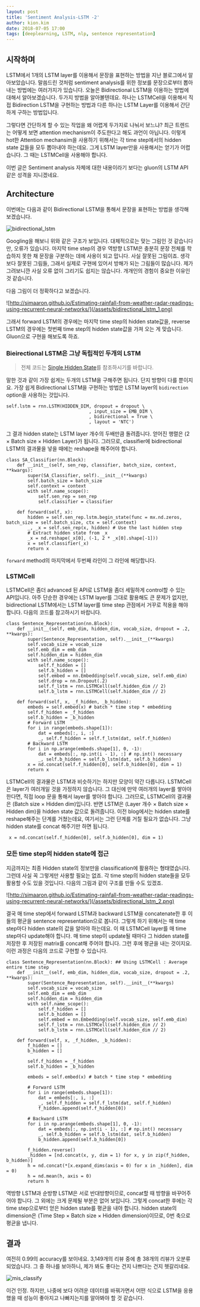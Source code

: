 ```yaml
---
layout: post
title: 'Sentiment Analysis-LSTM -2'
author: kion.kim
date: 2018-07-05 17:00
tags: [deeplearning, LSTM, nlp, sentence representation]
---
```


## 시작하며

LSTM에서 1개의 LSTM layer를 이용해서 문장을 표현하는 방법을 지난 블로그에서 알아보았습니다. 말씀드린 것처럼 sentiment analysis를 위한 정보를 문장으로부터 뽑아내는 방법에는 여러가지가 있습니다. 오늘은 Bidirectional LSTM을 이용하는 방법에 대해서 알아보겠습니다. 두가지 방법을 알아볼텐데요. 하나는 LSTMCell을 이용해서 직접 Bidirection LSTM을 구현하는 방법과 다른 하나는 LSTM Layer를 이용해서 간단하게 구하는 방법입니다.

그렇다면 간단하게 할 수 있는 작업을 왜 어렵게 두가지로 나눠서 보느냐? 최근 트렌드는 어떻게 보면 attention mechanism이 주도한다고 해도 과언이 아닙니다. 이렇게 hot한 Attention mechansim을 사용하기 위해서는 각 time step에서의 hidden state 값들을 모두 뽑아내야 하는데요. 그게 LSTM layer만을 사용해서는 얻기가 어렵습니다. 그 때는 LSTMCell을 사용해야 합니다.

이번 글은 Sentiment analysis 자체에 대한 내용이라기 보다는 gluon의 LSTM API 같은 성격을 지니겠네요.


## Architecture

이번에는 다음과 같이 Bidirectional LSTM을 통해서 문장을 표현하는 방법을 생각해 보겠습니다.

![bidirectional_lstm](/assets/bidirectional_lstm.jpeg)

Googling을 해보니 위와 같은 구조가 보입니다. 대체적으로는 맞는 그림인 것 같습니다만, 오류가 있습니다. 마지막 time step의 경우 역방향 LSTM은 충분히 문장 전체를 학습하지 못한 채 문장을 구분하는 데에 사용이 되고 맙니다. 사실 잘못된 그림이죠. 생각보다 잘못된 그림들, 그래서 실제로 구현에 있어서 방해가 되는 그림들이 많습니다. 제가 그려보니깐 사실 오류 없이 그리기도 쉽지는 않습니다. 개개인의 경험이 중요한 이유인 것 같습니다.

다음 그림이 더 정확하다고 보겠습니다.

![http://simaaron.github.io/Estimating-rainfall-from-weather-radar-readings-using-recurrent-neural-networks/](/assets/bidirectional_lstm_1.png)

그래서 forward LSTM의 경우에는 마지막 time step의 hidden state값을, reverse LSTM의 경우에는 첫번째 time step의 hidden state값을 가져 오는 게 맞습니다. Gluon으로 구현을 해보도록 하죠.


### Bieirectional LSTM은 그냥 독립적인 두개의 LSTM

> 전체 코드는 [Single Hidden State](http://210.121.159.217:9090/kionkim/stat-analysis/blob/master/nlp_models/notebooks/text_classification_single_layer_LSTM_representation_lfw.ipynb)를 참조하시기를 바랍니다.


말한 것과 같이 가장 쉽게는 두개의 LSTM을 구해주면 됩니다. 단지 방향이 다를 뿐이지요. 가장 쉽게 Bidirectional LSTM을 구현하는 방법은 LSTM layer의 `bidirection` option을 사용하는 것입니다.

```
self.lstm = rnn.LSTM(HIDDEN_DIM, dropout = dropout \
                               , input_size = EMB_DIM \
                               , bidirectional = True \
                               , layout = 'NTC')
```

그 결과 hidden state는 LSTM layer 개수의 두배만큼 돌려줍니다. 얻어진 행렬은 (2 $\times$ Batch size $\times$ Hidden Layer)가 됩니다. 그러므로, classifier에 bidirectional LSTM의 결과물을 넣을 때에는 reshape을 해주어야 합니다.

```
class SA_Classifier(nn.Block):
    def __init__(self, sen_rep, classifier, batch_size, context, **kwargs):
        super(SA_Classifier, self).__init__(**kwargs)
        self.batch_size = batch_size
        self.context = context
        with self.name_scope():
            self.sen_rep = sen_rep
            self.classifier = classifier
            
    def forward(self, x):
        hidden = self.sen_rep.lstm.begin_state(func = mx.nd.zeros, batch_size = self.batch_size, ctx = self.context)
        _, _x = self.sen_rep(x, hidden) # Use the last hidden step
        # Extract hidden state from _x
        _x = nd.reshape(_x[0], (-1, 2 * _x[0].shape[-1]))
        x = self.classifier(_x)
        return x  
```

`forward` method의 마지막에서 두번째 라인이 그 라인에 해당합니다.

### LSTMCell

LSTMCell은 좀더 advanced 된 API로 LSTM을 좀더 세밀하게 control할 수 있는 API입니다. 아주 단순한 경우에는 LSTM layer를 그대로 활용해도 큰 문제가 없지만, bidirectional LSTM에서는 LSTM layer를 time step 관점에서 거꾸로 적용을 해야 합니다. 다음의 코드를 참고하시기 바랍니다.

```
class Sentence_Representation(nn.Block):
    def __init__(self, emb_dim, hidden_dim, vocab_size, dropout = .2, **kwargs):
        super(Sentence_Representation, self).__init__(**kwargs)
        self.vocab_size = vocab_size
        self.emb_dim = emb_dim
        self.hidden_dim = hidden_dim
        with self.name_scope():
            self.f_hidden = []
            self.b_hidden = []
            self.embed = nn.Embedding(self.vocab_size, self.emb_dim)
            self.drop = nn.Dropout(.2)
            self.f_lstm = rnn.LSTMCell(self.hidden_dim // 2)
            self.b_lstm = rnn.LSTMCell(self.hidden_dim // 2)
            
    def forward(self, x, _f_hidden, _b_hidden):
        embeds = self.embed(x) # batch * time step * embedding
        self.f_hidden = _f_hidden
        self.b_hidden = _b_hidden
        # Forward LSTM
        for i in range(embeds.shape[1]):
            dat = embeds[:, i, :]
            _, self.f_hidden = self.f_lstm(dat, self.f_hidden)
        # Backward LSTM
        for i in np.arange(embeds.shape[1], 0, -1):
            dat = embeds[:, np.int(i - 1), :] # np.int() necessary
            _, self.b_hidden = self.b_lstm(dat, self.b_hidden)
        x = nd.concat(self.f_hidden[0], self.b_hidden[0], dim = 1)
        return x
```

LSTMCell의 결과물은 LSTM과 비슷하기는 하지만 모양이 약간 다릅니다. LSTMCell은 layer가 여러개일 것을 가정하지 않습니다. 그 대신에 만약 여러개의 layer를 쌓아야 한다면, 직접 loop 문을 통해서 layer를 쌓아야 합니다. 그러므로, LSTMCell의 결과물은 (Batch size $\times$ Hidden dim)입니다. 반면 LSTM은 (Layer 개수 $\times$ Batch size $\times$ Hidden dim)을 hidden state 값으로 돌려줍니다. 이전 blog에서는 hidden state를 reshape해주는 단계를 거쳤는데요, 여기서는 그런 단계를 거칠 필요가 없습니다. 그냥 hidden state를 concat 해주기만 하면 됩니다.

```
 x = nd.concat(self.f_hidden[0], self.b_hidden[0], dim = 1)
```

### 모든 time step의 hidden state에 접근

지금까지는 최종 Hidden state의 정보만을 classification에 활용하는 형태였습니다. 그런데 사실 꼭 그렇게만 사용할 필요는 없죠. 각 time step의 hidden state들을 모두 활용할 수도 있을 것입니다. 다음의 그림과 같이 구조를 만들 수도 있겠죠.

![http://simaaron.github.io/Estimating-rainfall-from-weather-radar-readings-using-recurrent-neural-networks/](/assets/bidirectional_lstm_2.png)

결국 매 time step에서 forward LSTM과 backward LSTM을 concatenate한 후 이들의 평균을 sentence representation으로 봅니다. 그렇게 하기 위해서는 매 time step마다 hidden state의 값을 알아야 하는데요. 이 때 LSTMCell layer를 매 time step마다 update해야 합니다. 매 time step이 update될 때마다 그 hidden state를 저장한 후 저장된 matrix를 concat해 주어야 합니다. 그런 후에 평균을 내는 것이지요. 이런 과정은 다음의 코드로 구현할 수 있습니다.

```
class Sentence_Representation(nn.Block): ## Using LSTMCell : Average entire time step
    def __init__(self, emb_dim, hidden_dim, vocab_size, dropout = .2, **kwargs):
        super(Sentence_Representation, self).__init__(**kwargs)
        self.vocab_size = vocab_size
        self.emb_dim = emb_dim
        self.hidden_dim = hidden_dim
        with self.name_scope():
            self.f_hidden = []
            self.b_hidden = []
            self.embed = nn.Embedding(self.vocab_size, self.emb_dim)
            self.f_lstm = rnn.LSTMCell(self.hidden_dim // 2)
            self.b_lstm = rnn.LSTMCell(self.hidden_dim // 2)
            
    def forward(self, x, _f_hidden, _b_hidden):
        f_hidden = []
        b_hidden = []
        
        self.f_hidden = _f_hidden
        self.b_hidden = _b_hidden
        
        embeds = self.embed(x) # batch * time step * embedding
        
        # Forward LSTM
        for i in range(embeds.shape[1]):
            dat = embeds[:, i, :]
            _, self.f_hidden = self.f_lstm(dat, self.f_hidden)
            f_hidden.append(self.f_hidden[0])
        
        # Backward LSTM
        for i in np.arange(embeds.shape[1], 0, -1):
            dat = embeds[:, np.int(i - 1), :] # np.int() necessary
            _, self.b_hidden = self.b_lstm(dat, self.b_hidden)
            b_hidden.append(self.b_hidden[0])

        f_hidden.reverse()
        _hidden = [nd.concat(x, y, dim = 1) for x, y in zip(f_hidden, b_hidden)]
        h = nd.concat(*[x.expand_dims(axis = 0) for x in _hidden], dim = 0)
        h = nd.mean(h, axis = 0)
        return h
```

역방향 LSTM과 순방향 LSTM은 서로 반대방향이므로, concat할 때 방향을 바꾸어주어야 합니다. 그 외에는 크게 문제될 부분은 없어 보입니다. 그렇게 concat한 후에는 각 time step으로부터 얻은 hidden state를 평균을 내야 합니다. hidden state의 dimension은 (Time Step $\times$ Batch size $\times$ Hidden dimension)이므로, 0번 축으로 평균을 냅니다.



## 결과

여전히 0.99의 accuracy를 보이네요. 3,149개의 리뷰 중에 총 38개의 리뷰가 오분류되었습니다. 그 중 하나를 보아하니, 제가 봐도 좋다는 건지 나쁘다는 건지 헷갈리네요. 

![mis_classify](/assets/mis_classify.png)

이건 인정. 하지만, 나중에 보다 어려운 데이터를 바꿔가면서 어떤 식으로 LSTM을 응용했을 때 성능이 좋아지고 나빠지는지를 알아봐야 할 것 같습니다.